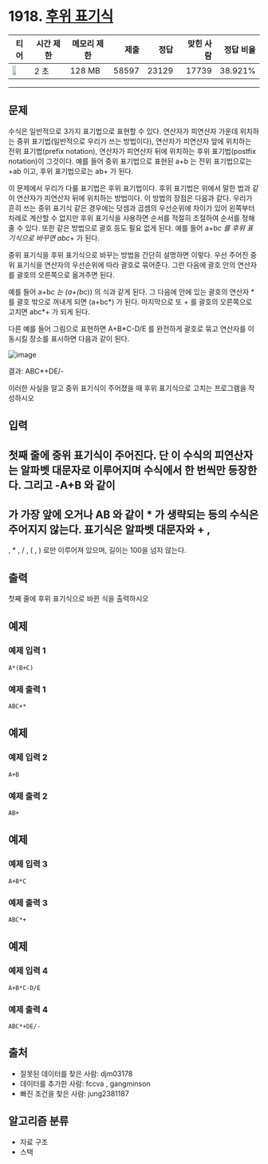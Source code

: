 # 1918. [후위 표기식](https://www.acmicpc.net/problem/1918)

| 티어 | 시간 제한 | 메모리 제한 | 제출 | 정답 | 맞힌 사람 | 정답 비율 |
|---|---|---|---:|---:|---:|---:|
| <img src="https://static.solved.ac/tier_small/14.svg" width="50%" /> | 2 초 | 128 MB | 58597 | 23129 | 17739 | 38.921% |

---

## 문제

수식은 일반적으로 3가지 표기법으로 표현할 수 있다. 연산자가 피연산자 가운데 위치하는 중위 표기법(일반적으로 우리가 쓰는 방법이다), 연산자가 피연산자 앞에 위치하는 전위 표기법(prefix notation), 연산자가 피연산자 뒤에 위치하는 후위 표기법(postfix notation)이 그것이다. 예를 들어 중위 표기법으로 표현된 
a+b
는 전위 표기법으로는  +ab
이고, 후위 표기법으로는 
ab+ 가 된다.

이 문제에서 우리가 다룰 표기법은 후위 표기법이다. 후위 표기법은 위에서 말한 법과 같이 연산자가 피연산자 뒤에 위치하는 방법이다. 이 방법의 장점은 다음과 같다. 우리가 흔히 쓰는 중위 표기식 같은 경우에는 덧셈과 곱셈의 우선순위에 차이가 있어 왼쪽부터 차례로 계산할 수 없지만 후위 표기식을 사용하면 순서를 적절히 조절하여 순서를 정해줄 수 있다. 또한 같은 방법으로 괄호 등도 필요 없게 된다. 예를 들어 
a+b*c
를 후위 표기식으로 바꾸면 
abc*+ 가 된다.

중위 표기식을 후위 표기식으로 바꾸는 방법을 간단히 설명하면 이렇다. 우선 주어진 중위 표기식을 연산자의 우선순위에 따라 괄호로 묶어준다. 그런 다음에 괄호 안의 연산자를 괄호의 오른쪽으로 옮겨주면 된다.

예를 들어 
a+b*c
는 
(a+(b*c))
의 식과 같게 된다. 그 다음에 안에 있는 괄호의 연산자  * 를 괄호 밖으로 꺼내게 되면 
(a+bc*)
가 된다. 마지막으로 또  + 를 괄호의 오른쪽으로 고치면 
abc*+ 가 되게 된다.

다른 예를 들어 그림으로 표현하면 
A+B*C-D/E
를 완전하게 괄호로 묶고 연산자를 이동시킬 장소를 표시하면 다음과 같이 된다.

![image](https://upload.acmicpc.net/5aad2feb-d9fc-430a-954d-73a06ba0215f/-/preview/)

결과: 
ABC*+DE/-

이러한 사실을 알고 중위 표기식이 주어졌을 때 후위 표기식으로 고치는 프로그램을 작성하시오

## 입력

첫째 줄에 중위 표기식이 주어진다. 단 이 수식의 피연산자는 알파벳 대문자로 이루어지며 수식에서 한 번씩만 등장한다. 그리고 
-A+B
와 같이 
-
가 가장 앞에 오거나 
AB
와 같이  * 가 생략되는 등의 수식은 주어지지 않는다. 표기식은 알파벳 대문자와  + , 
-
,  * ,  / , 
(
, 
)
로만 이루어져 있으며, 길이는 100을 넘지 않는다.

## 출력

첫째 줄에 후위 표기식으로 바뀐 식을 출력하시오

## 예제

### 예제 입력 1

```
A*(B+C)
```

### 예제 출력 1

```
ABC+*
```

## 예제

### 예제 입력 2

```
A+B
```

### 예제 출력 2

```
AB+
```

## 예제

### 예제 입력 3

```
A+B*C
```

### 예제 출력 3

```
ABC*+
```

## 예제

### 예제 입력 4

```
A+B*C-D/E
```

### 예제 출력 4

```
ABC*+DE/-
```

## 출처

- 잘못된 데이터를 찾은 사람: djm03178
- 데이터를 추가한 사람: fccva , gangminson
- 빠진 조건을 찾은 사람: jung2381187

## 알고리즘 분류

- 자료 구조
- 스택

